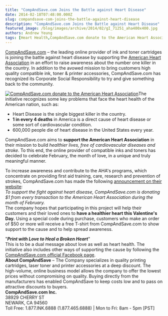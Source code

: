```yaml
---
title: "CompAndSave.com Joins the Battle against Heart Disease"
date: 2014-02-18T07:48:00.000Z
slug: compandsave-com-joins-the-battle-against-heart-disease
description: "CompAndSave.com Joins the Battle against Heart Disease"
featured_image: /blog/images/archive/2014/02/gI_71251_aha400x400.jpg
authors: Andrew Yeung
tags: [Heart Health,CompAndSave.com donate to the American Heart Association,Support the Fight Against Heart Disease]
---
```


[CompAndSave.com](https://www.compandsave.com/) – the leading online provider of ink and toner cartridges is joining the battle against heart disease by supporting the [American Heart Association](https://www.heart.org/en) in an effort to raise awareness about the number one killer in the country. In addition to the avowed mission to bring customers high quality compatible ink, toner & printer accessories, CompAndSave.com has recognized its Corporate Social Responsibility to try and give something back to the community.

[![CompAndSave.com donate to the American Heart Association](/blog/images/gI-71251-aha400x400.jpg)](https://www.compandsave.com)The initiative recognizes some key problems that face the heart health of the American nation, such as:

* Heart Disease is the single biggest killer in the country.
* **1 in every 4 deaths** in America is a direct cause of heart disease or some sort of cardiovascular condition.
* 600,000 people die of heart disease in the United States every year.

CompAndSave.com aims to **support the American Heart Association** in their mission to build _healthier lives, free of cardiovascular diseases and stroke_. To this end, the online provider of compatible inks and toners has decided to celebrate February, the month of love, in a unique and truly meaningful manner.

To increase awareness and contribute to the AHA's programs, which concentrate on providing first aid training, care, research and prevention of strokes, CompAndSave.com has made the following [announcement on their website](https://www.compandsave.com):  
_To support the fight against heart disease, CompAndSave.com is donating $1 from every transaction to the American Heart Association during the month of February._  
The company hopes that participating in this project will help their customers and their loved ones to **have a healthier heart this Valentine's Day.** Using a special code during purchase, customers who make an order of $50 or more will receive a free T-shirt from CompAndSave.com to show support to the cause and to help spread awareness.

"**_Print with Love to Heal a Broken Heart_**"   
This is to be a dual message about love as well as heart health. The initiative also includes other ways of supporting the cause by following the [CompAndSave.com official Facebook page](https://www.facebook.com/compandsave.ink).  
**About CompAndSave** – The Company specializes in quality printing cartridges, laser toner and printer accessories at a deep discount. The high-volume, online business model allows the company to offer the lowest prices without compromising on quality. Buying directly from the manufacturers has enabled CompAndSave to keep costs low and to pass on attractive discounts to buyers.   
**CompAndSave.com Inc.**  
38929 CHERRY ST  
NEWARK, CA 94560  
Toll Free: 1.877.INK.6888 (1.877.465.6888) | Mon to Fri: 8am - 5pm \[PST\]